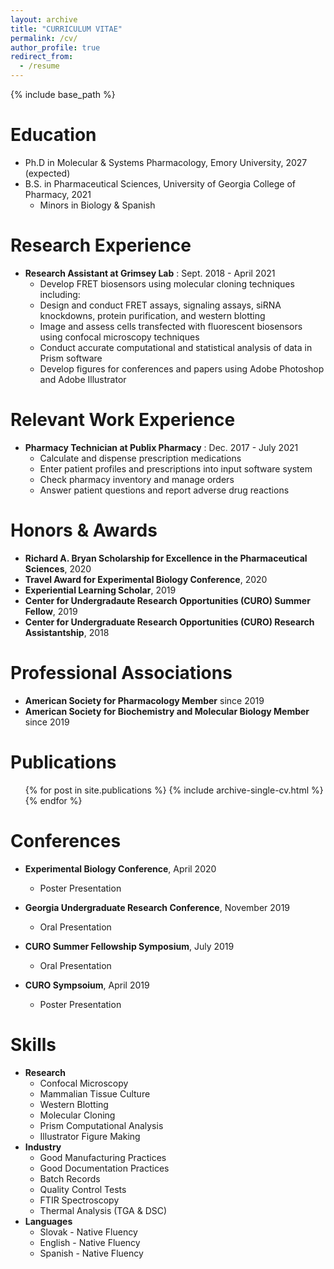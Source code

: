 ```yaml
---
layout: archive
title: "CURRICULUM VITAE"
permalink: /cv/
author_profile: true
redirect_from:
  - /resume
---
```


{% include base_path %}


Education
======
* Ph.D in Molecular & Systems Pharmacology, Emory University, 2027 (expected)
* B.S. in Pharmaceutical Sciences, University of Georgia College of Pharmacy, 2021
  * Minors in Biology & Spanish 

Research Experience
======
* **Research Assistant at Grimsey Lab** : Sept. 2018 - April 2021 
  * Develop FRET biosensors using molecular cloning techniques including:
  * Design and conduct FRET assays, signaling assays, siRNA knockdowns, protein purification, and western blotting
  * Image and assess cells transfected with fluorescent biosensors using confocal microscopy techniques
  * Conduct accurate computational and statistical analysis of data in Prism software
  * Develop figures for conferences and papers using Adobe Photoshop and Adobe Illustrator

Relevant Work Experience
======
  * **Pharmacy Technician at Publix Pharmacy** : Dec. 2017 - July 2021
     * Calculate and dispense prescription medications
     * Enter patient profiles and prescriptions into input software system
     * Check pharmacy inventory and manage orders
     * Answer patient questions and report adverse drug reactions
  
Honors & Awards
======
* **Richard A. Bryan Scholarship for Excellence in the Pharmaceutical Sciences**, 2020
* **Travel Award for Experimental Biology Conference**, 2020
* **Experiential Learning Scholar**, 2019
* **Center for Undergradaute Research Opportunities (CURO) Summer Fellow**, 2019
* **Center for Undergraduate Research Opportunities (CURO) Research Assistantship**, 2018
 
Professional Associations
======
* **American Society for Pharmacology Member** since 2019
* **American Society for Biochemistry and Molecular Biology Member** since 2019

Publications
======
  <ul>{% for post in site.publications %}
    {% include archive-single-cv.html %}
  {% endfor %}</ul>
  
Conferences
======
* **Experimental Biology Conference**, April 2020
  * Poster Presentation

* **Georgia Undergraduate Research Conference**, November 2019
  * Oral Presentation

* **CURO Summer Fellowship Symposium**, July 2019
  * Oral Presentation

* **CURO Sympsoium**, April 2019
  * Poster Presentation
  
Skills
======
* **Research**
  * Confocal Microscopy
  * Mammalian Tissue Culture
  * Western Blotting
  * Molecular Cloning
  * Prism Computational Analysis
  * Illustrator Figure Making
* **Industry**
  * Good Manufacturing Practices
  * Good Documentation Practices
  * Batch Records
  * Quality Control Tests
  * FTIR Spectroscopy
  * Thermal Analysis (TGA & DSC)
* **Languages**
  * Slovak - Native Fluency
  * English - Native Fluency
  * Spanish - Native Fluency
